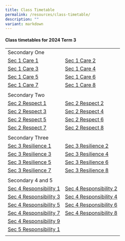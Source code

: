```yaml
---
title: Class Timetable
permalink: /resources/class-timetable/
description: ""
variant: markdown
---
```

#### **Class timetables for 2024 Term 3**

 
|  |  | 
| -------- | -------- | 
| Secondary One |  |
|  [Sec 1  Care 1](/files/Timetable/timetable_sec1care1.pdf) | [Sec 1 Care 2](/files/Timetable/timetable_sec1care2.pdf)  |
|  [Sec 1 Care 3](/files/Timetable/timetable_sec1care3.pdf) | [Sec 1 Care 4](/files/Timetable/timetable_sec1care4.pdf)  |
|  [Sec 1 Care 5](/files/Timetable/timetable_sec1care5.pdf) | [Sec 1 Care 6](/files/Timetable/timetable_sec1care6.pdf)  |
|  [Sec 1 Care 7](/files/Timetable/timetable_sec1care7.pdf) | [Sec 1 Care 8](/files/Timetable/timetable_sec1care8.pdf)  |
| | |
| Secondary Two  | |
| [Sec 2 Respect 1](/files/Timetable/timetable_sec2respect1.pdf)| [Sec 2 Respect 2](/files/Timetable/timetable_sec2respect2.pdf) |
| [Sec 2 Respect 3](/files/Timetable/timetable_sec2respect3.pdf)| [Sec 2 Respect 4](/files/Timetable/timetable_sec2respect4.pdf) |
| [Sec 2 Respect 5](/files/Timetable/timetable_sec2respect5.pdf)| [Sec 2 Respect 6](/files/Timetable/timetable_sec2respect6.pdf) |
| [Sec 2 Respect 7](/files/Timetable/timetable_sec2respect7.pdf)| [Sec 2 Respect 8](/files/Timetable/timetable_sec2respect8.pdf) |
| | |
| Secondary Three ||
| [Sec 3 Resilience 1](/files/Timetable/timetable_sec3resilience1.pdf) | [Sec 3 Resilience 2](/files/Timetable/timetable_sec3resilience2.pdf) |
| [Sec 3 Resilience 3](/files/Timetable/timetable_sec3resilience3.pdf) | [Sec 3 Resilience 4](/files/Timetable/timetable_sec3resilience4.pdf) |
| [Sec 3 Resilience 5](/files/Timetable/timetable_sec3resilience5.pdf) | [Sec 3 Resilience 6](/files/Timetable/timetable_sec3resilience6.pdf) |
| [Sec 3 Resilience 7](/files/Timetable/timetable_sec3resilience7.pdf) | [Sec 3 Resilience 8](/files/Timetable/timetable_sec3resilience8.pdf) |
|  | |
| Secondary 4 and 5 |  |
| [Sec 4 Responsibility 1](/files/Timetable/timetable_sec4responsibility1.pdf) | [Sec 4 Responsibility 2](/files/Timetable/timetable_sec4responsibility2.pdf) |
| [Sec 4 Responsibility 3](/files/Timetable/timetable_sec4responsibility3.pdf) | [Sec 4 Responsibility 4](/files/Timetable/timetable_sec4responsibility4.pdf) |
| [Sec 4 Responsibility 5](/files/Timetable/timetable_sec4responsibility5.pdf) | [Sec 4 Responsibility 6](/files/Timetable/timetable_sec4responsibility6.pdf) |
| [Sec 4 Responsibility 7](/files/Timetable/timetable_sec4responsibility7.pdf) |[Sec 4 Responsibility 8](/files/Timetable/timetable_sec4responsibility8.pdf)  |
| [Sec 4 Responsibility 9](/files/Timetable/timetable_sec4responsibility9.pdf) | |
| [Sec 5 Responsibility 1](/files/Timetable/timetable_sec5responsibility1.pdf) |  |
| | |